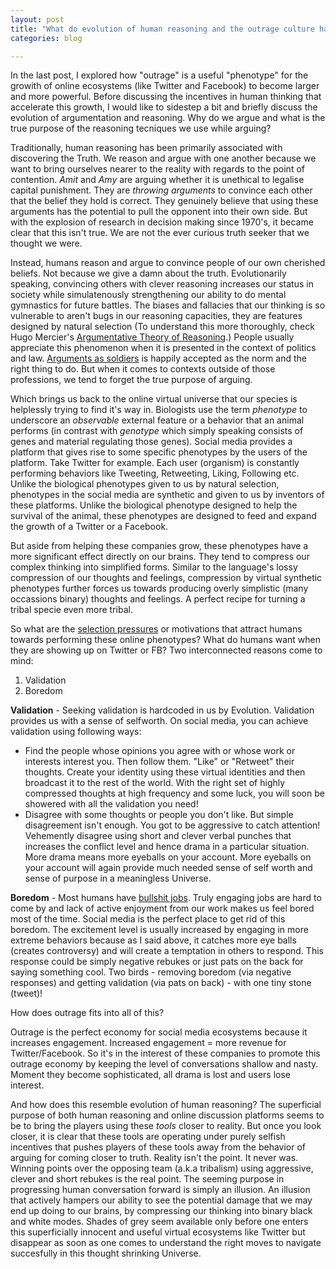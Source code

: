 ```yaml
---
layout: post
title: "What do evolution of human reasoning and the outrage culture have in common?"
categories: blog

---
```


In the last post, I explored how "outrage" is a useful "phenotype" for the growith of online ecosystems (like Twitter and Facebook) to become larger and more powerful. Before discussing the incentives in human thinking that accelerate this growth, I would like to sidestep a bit and briefly discuss the evolution of argumentation and reasoning. Why do we argue and what is the true purpose of the reasoning tecniques we use while arguing?

Traditionally, human reasoning has been primarily associated with discovering the Truth. We reason and argue with one another because we want to bring ourselves nearer to the reality with regards to the point of contention. *Amit* and *Amy* are arguing whether it is unethical to legalise capital punishment. They are *throwing arguments* to convince each other that the belief they hold is correct. They genuinely believe that using these arguments has the potential to pull the opponent into their own side. But with the explosion of research in decision making since 1970's, it became clear that this isn't true. We are not the ever curious truth seeker that we thought we were. 

Instead, humans reason and argue to convince people of our own cherished beliefs. Not because we give a damn about the truth. Evolutionarily speaking, convincing others with clever reasoning increases our status in society while simulatenously strengthening our ability to do mental gymnastics for future battles. The biases and fallacies that our thinking is so vulnerable to aren't bugs in our reasoning capacities, they are features designed by natural selection (To understand this more thoroughly, check Hugo Mercier's [Argumentative Theory of Reasoning](https://sites.google.com/site/hugomercier/theargumentativetheoryofreasoning).) People usually appreciate this phenomenon when it is presented in the context of politics and law. [Arguments as soldiers](https://wiki.lesswrong.com/wiki/Arguments_as_soldiers) is happily accepted as the norm and the right thing to do. But when it comes to contexts outside of those professions, we tend to forget the true purpose of arguing.

Which brings us back to the online virtual universe that our species is helplessly trying to find it's way in. Biologists use the term *phenotype* to underscore an *observable* external feature or a behavior that an animal performs (in contrast with *genotype* which simply speaking consists of genes and material regulating those genes).  Social media provides a platform that gives rise to some specific phenotypes by the users of the platform. Take Twitter for example. Each user (organism) is constantly performing behaviors like Tweeting, Retweeting, Liking,  Following etc. Unlike the biological phenotypes given to us by natural selection,  phenotypes in the social media are synthetic and given to us by inventors of these platforms. Unlike the biological phenotype designed to help the survival of the animal, these phenotypes are designed to feed and expand the growth of a Twitter or a Facebook. 

But aside from helping these companies grow, these phenotypes have a more significant effect directly on our brains. They tend to compress our complex thinking into simplified forms. Similar to the language's lossy compression of our thoughts and feelings, compression by virtual synthetic phenotypes further forces us towards producing overly simplistic (many occassions binary) thoughts and feelings. A perfect recipe for turning a tribal specie even more tribal.

So what are the [selection pressures](https://en.wikipedia.org/wiki/Evolutionary_pressure) or motivations that attract humans towards performing these online phenotypes? What do humans want when they are showing up on Twitter or FB? Two interconnected reasons come to mind:

1. Validation
2. Boredom

**Validation** - Seeking validation is hardcoded in us by Evolution. Validation  provides us with a sense of selfworth. On social media, you can achieve validation using following ways:

* Find the people whose opinions you agree with or whose work or interests interest you. Then follow them. "Like" or "Retweet" their thoughts. Create your identity using these virtual identities and then broadcast it to the rest of the world. With the right set of highly compressed thoughts at high frequency and some luck, you will soon be showered with all the validation you need!
* Disagree with some thoughts or people you don't like. But simple disagreement isn't enough. You got to be aggressive to catch attention! Vehemently disagree using short and clever verbal punches that increases the conflict level and hence drama in a particular situation. More drama means more eyeballs on your account. More eyeballs on your account will again provide much needed sense of self worth and  sense of purpose in a meaningless Universe.

**Boredom** - Most humans have [bullshit jobs](https://web.archive.org/web/20140301220520/strikemag.org/bullshit-jobs/). Truly engaging jobs are hard to come by and lack of active enjoyment from our work makes us feel bored most of the time. Social media is the perfect place to get rid of this boredom. The excitement level  is usually increased by engaging in more extreme behaviors because as I said above, it catches more eye balls (creates controversy) and will create a temptation in others to respond. This response could be simply negative rebukes  or just pats on the back for saying something cool. Two birds - removing boredom  (via negative responses) and getting validation (via pats on back) - with one tiny stone (tweet)!

How does outrage fits into all of this?

Outrage is the perfect economy for social media ecosystems because it increases engagement. Increased engagement = more revenue for Twitter/Facebook. So it's in the interest of these companies to promote this outrage economy by keeping the level of conversations shallow and nasty. Moment they become sophisticated, all drama is lost and users lose interest.

And how does this resemble evolution of human reasoning? The superficial purpose of both human reasoning and online discussion platforms seems to be to bring the players using these *tools* closer to reality. But once you look closer, it is clear that these tools are operating under purely selfish incentives that pushes players of these tools away from the behavior of arguing for coming closer to truth. Reality isn't the point. It never was. Winning points over the opposing team (a.k.a tribalism) using aggressive, clever and short rebukes is the real point. The seeming purpose in progressing human conversation forward is simply an illusion. An illusion that actively hampers our ability to see the potential damage  that we may end up doing to our brains, by compressing our thinking into binary  black and white modes. Shades of grey seem available only before one enters this superficially innocent and useful virtual ecosystems like Twitter but disappear as soon as one comes to understand the right moves to navigate succesfully in this thought shrinking Universe. 





